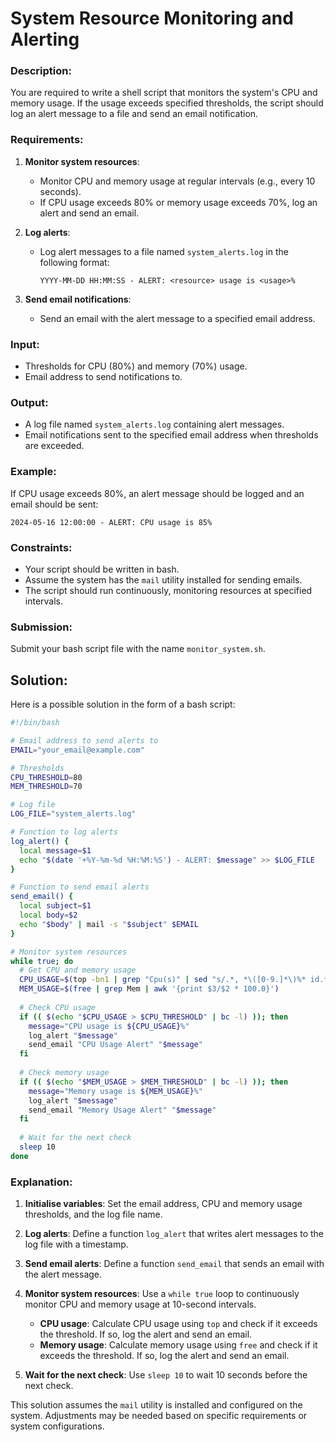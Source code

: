 # System Resource Monitoring and Alerting

### Description:
You are required to write a shell script that monitors the system's CPU and memory usage. If the usage exceeds specified thresholds, the script should log an alert message to a file and send an email notification.

### Requirements:
1. **Monitor system resources**:
   - Monitor CPU and memory usage at regular intervals (e.g., every 10 seconds).
   - If CPU usage exceeds 80% or memory usage exceeds 70%, log an alert and send an email.

2. **Log alerts**:
   - Log alert messages to a file named `system_alerts.log` in the following format:
     ```
     YYYY-MM-DD HH:MM:SS - ALERT: <resource> usage is <usage>%
     ```

3. **Send email notifications**:
   - Send an email with the alert message to a specified email address.

### Input:
- Thresholds for CPU (80%) and memory (70%) usage.
- Email address to send notifications to.

### Output:
- A log file named `system_alerts.log` containing alert messages.
- Email notifications sent to the specified email address when thresholds are exceeded.

### Example:
If CPU usage exceeds 80%, an alert message should be logged and an email should be sent:
```
2024-05-16 12:00:00 - ALERT: CPU usage is 85%
```

### Constraints:
- Your script should be written in bash.
- Assume the system has the `mail` utility installed for sending emails.
- The script should run continuously, monitoring resources at specified intervals.

### Submission:
Submit your bash script file with the name `monitor_system.sh`.

## Solution:

Here is a possible solution in the form of a bash script:

```bash
#!/bin/bash

# Email address to send alerts to
EMAIL="your_email@example.com"

# Thresholds
CPU_THRESHOLD=80
MEM_THRESHOLD=70

# Log file
LOG_FILE="system_alerts.log"

# Function to log alerts
log_alert() {
  local message=$1
  echo "$(date '+%Y-%m-%d %H:%M:%S') - ALERT: $message" >> $LOG_FILE
}

# Function to send email alerts
send_email() {
  local subject=$1
  local body=$2
  echo "$body" | mail -s "$subject" $EMAIL
}

# Monitor system resources
while true; do
  # Get CPU and memory usage
  CPU_USAGE=$(top -bn1 | grep "Cpu(s)" | sed "s/.*, *\([0-9.]*\)%* id.*/\1/" | awk '{print 100 - $1}')
  MEM_USAGE=$(free | grep Mem | awk '{print $3/$2 * 100.0}')
  
  # Check CPU usage
  if (( $(echo "$CPU_USAGE > $CPU_THRESHOLD" | bc -l) )); then
    message="CPU usage is ${CPU_USAGE}%"
    log_alert "$message"
    send_email "CPU Usage Alert" "$message"
  fi
  
  # Check memory usage
  if (( $(echo "$MEM_USAGE > $MEM_THRESHOLD" | bc -l) )); then
    message="Memory usage is ${MEM_USAGE}%"
    log_alert "$message"
    send_email "Memory Usage Alert" "$message"
  fi
  
  # Wait for the next check
  sleep 10
done
```

### Explanation:

1. **Initialise variables**: Set the email address, CPU and memory usage thresholds, and the log file name.

2. **Log alerts**: Define a function `log_alert` that writes alert messages to the log file with a timestamp.

3. **Send email alerts**: Define a function `send_email` that sends an email with the alert message.

4. **Monitor system resources**: Use a `while true` loop to continuously monitor CPU and memory usage at 10-second intervals.
   - **CPU usage**: Calculate CPU usage using `top` and check if it exceeds the threshold. If so, log the alert and send an email.
   - **Memory usage**: Calculate memory usage using `free` and check if it exceeds the threshold. If so, log the alert and send an email.

5. **Wait for the next check**: Use `sleep 10` to wait 10 seconds before the next check.

This solution assumes the `mail` utility is installed and configured on the system. Adjustments may be needed based on specific requirements or system configurations.

